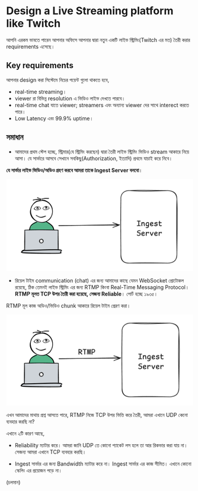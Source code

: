 # Design a Live Streaming platform like Twitch

আপনি এরকম ভাবতে পারেন আপনার অফিসে আপনার দ্বারা নতুন একটি লাইভ স্ট্রিমিং(Twitch এর মত) তৈরী করার requirements এসেছে।

## Key requirements

আপনার design করা সিস্টেমে নিচের পয়েন্ট গুলো থাকতে হবে,

- real-time streaming।
- viewer রা বিভিন্ন resolution এ ভিডিও লাইভ দেখতে পারবে।
- real-time chat যাতে viewer; streamers এবং অন্যান্য viewer দের সাথে interect করতে পারে।
- Low Latency এবং 99.9% uptime।

## সমাধান

- আমাদের প্রথম স্টেপ হচ্ছে, স্ট্রিমার(যে স্ট্রিমিং করছেন) দ্বারা তৈরী লাইভ স্ট্রিমিং ভিডিও stream আকারে নিয়ে আসা। যে সার্ভারে আসবে সেখানে সবকিছু(Authorization, ইত্যাদি) প্রথমে যাচাই করে নিবে।

**যে সার্ভার লাইভ ভিডিও/অডিও গ্রহণ করবে আমরা তাকে Ingest Server বলবো**।

<p align="center">
  <img src="./images/ls-1.png" alt="ls-1">
</p>

- রিয়েল টাইম communication (chat) এর জন্য আমাদের কাছে যেমন WebSocket প্রোটোকল রয়েছে, ঠিক তেমনই লাইভ স্ট্রিমিং এর জন্য RTMP কিংবা Real-Time Messaging Protocol। **RTMP মূলত TCP উপর তৈরী করা হয়েছে, সেজন্য Reliable**। পোর্ট হচ্ছে ১৯৩৫।

RTMP মূল কাজ অডিও/ভিডিও chunk আকারে রিয়েল টাইম প্রেরণ করা।

<p align="center">
  <img src="./images/ls-2.png" alt="ls-2">
</p>

এখন আমাদের মাথায় প্রশ্ন আসতে পারে, RTMP নিজে TCP উপর ভিত্তি করে তৈরী, আমরা এখানে UDP কেনো ব্যবহার করছি না?

এখানে ২টি কারণ আছে,

- Reliability ম্যাটার করে। আমরা জানি UDP তে কোনো প্যাকেট লস হলে তা আর রিকভার করা যায় না। সেজন্য আমরা এখানে TCP ব্যবহার করছি।

- Ingest সার্ভার এর জন্য Bandwidth ম্যাটার করে না। Ingest সার্ভার এর কাজ সীমিত। এখানে কোনো স্কেলিং এর প্রয়োজন পড়ে না।

(চলমান)
